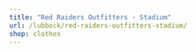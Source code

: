 ```yaml
---
title: "Red Raiders Outfitters - Stadium"
url: /lubbock/red-raiders-outfitters-stadium/
shop: clothes
---
```

